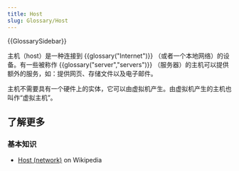 ```yaml
---
title: Host
slug: Glossary/Host
---
```


{{GlossarySidebar}}

主机（host）是一种连接到 {{glossary("Internet")}} （或者一个本地网络）的设备。有一些被称作 {{glossary("server","servers")}} （服务器）的主机可以提供额外的服务，如：提供网页、存储文件以及电子邮件。

主机不需要具有一个硬件上的实体，它可以由虚拟机产生。由虚拟机产生的主机也叫作“虚拟主机”。

## 了解更多

### 基本知识

- [Host (network)](https://zh.wikipedia.org/wiki/Host_(network)) on Wikipedia

